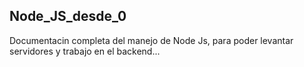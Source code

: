 ## Node_JS_desde_0

Documentacin completa del manejo de Node Js, para poder levantar servidores y trabajo en el backend...


